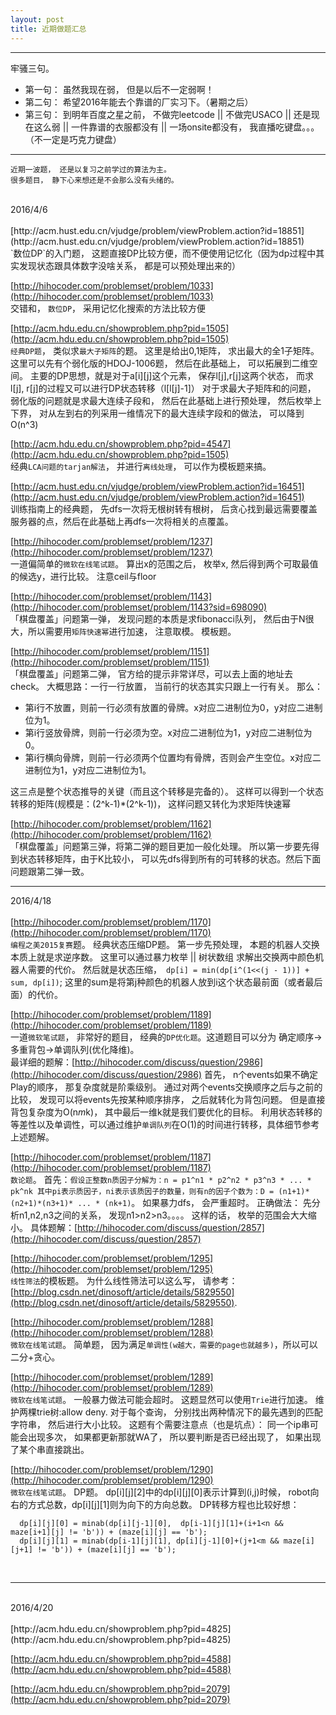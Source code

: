 ```yaml
---
layout: post
title: 近期做题汇总
---
```


---
牢骚三句。

* 第一句： 虽然我现在弱， 但是以后不一定弱啊！
* 第二句： 希望2016年能去个靠谱的厂实习下。（暑期之后）
* 第三句： 到明年百度之星之前， 不做完leetcode || 不做完USACO || 还是现在这么弱 || 一件靠谱的衣服都没有 || 一场onsite都没有， 我直播吃键盘。。。（不一定是巧克力键盘）

---

```
近期一波题， 还是以复习之前学过的算法为主。
很多题目， 静下心来想还是不会那么没有头绪的。
```
<br>
2016/4/6
<br><br>
[http://acm.hust.edu.cn/vjudge/problem/viewProblem.action?id=18851](http://acm.hust.edu.cn/vjudge/problem/viewProblem.action?id=18851)<br>
`数位DP`的入门题， 这题直接DP比较方便，而不便使用记忆化（因为dp过程中其实发现状态跟具体数字没啥关系， 都是可以预处理出来的）
<br>

[http://hihocoder.com/problemset/problem/1033](http://hihocoder.com/problemset/problem/1033)<br>
交错和， `数位DP`， 采用记忆化搜索的方法比较方便
<br>

[http://acm.hdu.edu.cn/showproblem.php?pid=1505](http://acm.hdu.edu.cn/showproblem.php?pid=1505)<br>
`经典DP题`， 类似求`最大子矩阵`的题。 这里是给出0,1矩阵， 求出最大的全1子矩阵。 这里可以先有个弱化版的HDOJ-1006题， 然后在此基础上， 可以拓展到二维空间。 主要的DP思想，就是对于a[i][j]这个元素， 保存l[j],r[j]这两个状态， 而求l[j], r[j]的过程又可以进行DP状态转移（l[l[j]-1]）
对于求最大子矩阵和的问题， 弱化版的问题就是求最大连续子段和， 然后在此基础上进行预处理， 然后枚举上下界， 对从左到右的列采用一维情况下的最大连续字段和的做法， 可以降到O(n^3)
<br>

[http://acm.hdu.edu.cn/showproblem.php?pid=4547](http://acm.hdu.edu.cn/showproblem.php?pid=1505)<br>
经典`LCA问题的tarjan解法`， 并进行`离线处理`， 可以作为模板题来搞。
<br>

[http://acm.hust.edu.cn/vjudge/problem/viewProblem.action?id=16451](http://acm.hust.edu.cn/vjudge/problem/viewProblem.action?id=16451)<br>
训练指南上的经典题， 先dfs一次将无根树转有根树， 后贪心找到最远需要覆盖服务器的点，然后在此基础上再dfs一次将相关的点覆盖。 
<br>

[http://hihocoder.com/problemset/problem/1237](http://hihocoder.com/problemset/problem/1237)<br>
一道偏简单的`微软在线笔试题`。 算出x的范围之后， 枚举x, 然后得到两个可取最值的候选y，进行比较。 注意ceil与floor
<br>

[http://hihocoder.com/problemset/problem/1143](http://hihocoder.com/problemset/problem/1143?sid=698090)<br>
「棋盘覆盖」问题第一弹， 发现问题的本质是求fibonacci队列， 然后由于N很大，所以需要用`矩阵快速幂`进行加速， 注意取模。 模板题。
<br>

[http://hihocoder.com/problemset/problem/1151](http://hihocoder.com/problemset/problem/1151)<br>
「棋盘覆盖」问题第二弹， 官方给的提示非常详尽，可以去上面的地址去check。 大概思路：一行一行放置， 当前行的状态其实只跟上一行有关。 那么：

* 第i行不放置，则前一行必须有放置的骨牌。x对应二进制位为0，y对应二进制位为1。
* 第i行竖放骨牌，则前一行必须为空。x对应二进制位为1，y对应二进制位为0。
* 第i行横向骨牌，则前一行必须两个位置均有骨牌，否则会产生空位。x对应二进制位为1，y对应二进制位为1。

这三点是整个状态推导的关键（而且这个转移是完备的）。
这样可以得到一个状态转移的矩阵(规模是：(2^k-1)*(2^k-1))， 这样问题又转化为求矩阵快速幂
<br>

[http://hihocoder.com/problemset/problem/1162](http://hihocoder.com/problemset/problem/1162)<br>
「棋盘覆盖」问题第三弹，将第二弹的题目更加一般化处理。 所以第一步要先得到状态转移矩阵，由于K比较小， 可以先dfs得到所有的可转移的状态。然后下面问题跟第二弹一致。

---
2016/4/18
<br><br>
[http://hihocoder.com/problemset/problem/1170](http://hihocoder.com/problemset/problem/1170)<br>
`编程之美2015复赛`题。 经典状态压缩DP题。
第一步先预处理， 本题的机器人交换本质上就是求逆序数。 这里可以通过暴力枚举 || 树状数组 求解出交换两中颜色机器人需要的代价。 然后就是状态压缩，` dp[i] = min(dp[i^(1<<(j - 1))] + sum, dp[i])`;  这里的sum是将第j种颜色的机器人放到i这个状态最前面（或者最后面）的代价。
<br>


[http://hihocoder.com/problemset/problem/1189](http://hihocoder.com/problemset/problem/1189)<br>
一道`微软笔试题`， 非常好的题目， 经典的`DP优化题`。这道题目可以分为 确定顺序->多重背包->单调队列(优化降维)。<br>
最详细的题解：[http://hihocoder.com/discuss/question/2986](http://hihocoder.com/discuss/question/2986)
首先， n个events如果不确定Play的顺序， 那复杂度就是阶乘级别。 通过对两个events交换顺序之后与之前的比较， 发现可以将events先按某种顺序排序， 之后就转化为背包问题。
但是直接背包复杂度为O(n*m*k)， 其中最后一维k就是我们要优化的目标。 利用状态转移的等差性以及单调性，可以通过维护`单调队列`在O(1)的时间进行转移，具体细节参考上述题解。
<br>

[http://hihocoder.com/problemset/problem/1187](http://hihocoder.com/problemset/problem/1187)<br>
`数论题`。 首先：`假设正整数n质因子分解为：n = p1^n1 * p2^n2 * p3^n3 * ... * pk^nk
其中pi表示质因子，ni表示该质因子的数量，则有n的因子个数为：D = (n1+1)*(n2+1)*(n3+1)* ... * (nk+1)`。 如果暴力dfs， 会严重超时。 正确做法： 先分析n1,n2,n3之间的关系， 发现n1>n2>n3。。。。
这样的话， 枚举的范围会大大缩小。
具体题解：[http://hihocoder.com/discuss/question/2857](http://hihocoder.com/discuss/question/2857)<br>

[http://hihocoder.com/problemset/problem/1295](http://hihocoder.com/problemset/problem/1295)<br>
`线性筛法`的模板题。 为什么线性筛法可以这么写， 请参考：[http://blog.csdn.net/dinosoft/article/details/5829550](http://blog.csdn.net/dinosoft/article/details/5829550). <br>

[http://hihocoder.com/problemset/problem/1288](http://hihocoder.com/problemset/problem/1288)<br>
`微软在线笔试题`。 简单题， 因为满足`单调性(w越大，需要的page也就越多)`，所以可以二分+贪心。<br>

[http://hihocoder.com/problemset/problem/1289](http://hihocoder.com/problemset/problem/1289)<br>
`微软在线笔试题`。 一般暴力做法可能会超时。 这题显然可以使用`Trie`进行加速。 维护两棵trie树:allow deny. 对于每个查询， 分别找出两种情况下的最先遇到的匹配字符串， 然后进行大小比较。 这题有个需要注意点（也是坑点）： 同一个ip串可能会出现多次， 如果都更新那就WA了， 所以要判断是否已经出现了， 如果出现了某个串直接跳出。
<br>

[http://hihocoder.com/problemset/problem/1290](http://hihocoder.com/problemset/problem/1290)<br>
`微软在线笔试题`。 DP题。 dp[i][j][2]中的dp[i][j][0]表示计算到(i,j)时候， robot向右的方式总数，dp[i][j][1]则为向下的方向总数。 DP转移方程也比较好想：

```
  dp[i][j][0] = minab(dp[i][j-1][0],  dp[i-1][j][1]+(i+1<n && maze[i+1][j] != 'b')) + (maze[i][j] == 'b');
  dp[i][j][1] = minab(dp[i-1][j][1], dp[i][j-1][0]+(j+1<m && maze[i][j+1] != 'b')) + (maze[i][j] == 'b');
```

<br>

---
<br>
2016/4/20
<br><br>
[http://acm.hdu.edu.cn/showproblem.php?pid=4825](http://acm.hdu.edu.cn/showproblem.php?pid=4825)
<br>

[http://acm.hdu.edu.cn/showproblem.php?pid=4588](http://acm.hdu.edu.cn/showproblem.php?pid=4588)<br>

[http://acm.hdu.edu.cn/showproblem.php?pid=2079](http://acm.hdu.edu.cn/showproblem.php?pid=2079)